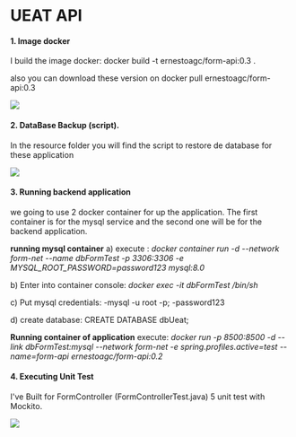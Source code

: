# UEAT API

#### **1.  Image docker**
I build the image docker: docker build -t ernestoagc/form-api:0.3 .

also you can download these version on 
docker pull ernestoagc/form-api:0.3

![](https://i.imgur.com/If1lZLE.jpg)

#### **2. DataBase Backup (script).**
In the resource folder  you will find the script to restore de database for these application


![](https://i.imgur.com/f5uerWH.jpg)

#### **3. Running backend application**
we going to use 2 docker container for up the application. The first container is for the mysql service and the second one will be for the backend application.

**running mysql container**
a) execute : 
*docker container run -d --network form-net  --name dbFormTest -p 3306:3306 -e MYSQL_ROOT_PASSWORD=password123 mysql:8.0*

b) Enter into container console:  *docker exec -it dbFormTest  /bin/sh*

c) Put mysql credentials: 
  -mysql -u root -p;
   -password123
   
 d) create database: CREATE DATABASE dbUeat;
 
 **Running container of application**
 execute: 
*docker run -p 8500:8500  -d --link dbFormTest:mysql  --network form-net  -e spring.profiles.active=test  --name=form-api ernestoagc/form-api:0.2*



#### **4. Executing Unit Test**
I've Built for FormController (FormControllerTest.java) 5 unit test with Mockito.

![](https://i.imgur.com/InG2xZp.jpg)
